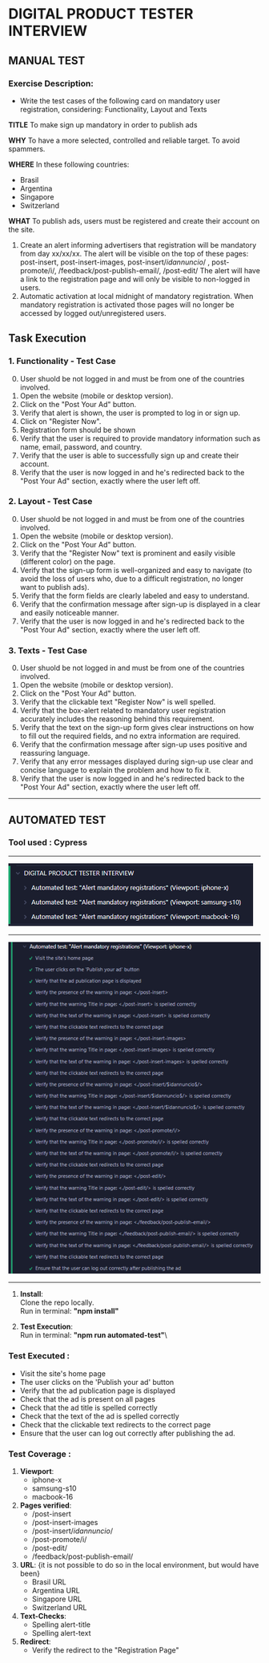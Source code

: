 # DIGITAL PRODUCT TESTER INTERVIEW

## MANUAL TEST

### Exercise Description:

- Write the test cases of the following card on mandatory user registration, considering: Functionality, Layout and Texts

**TITLE**
To make sign up mandatory in order to publish ads

**WHY**
To have a more selected, controlled and reliable target.
To avoid spammers.

**WHERE**
In these following countries:

- Brasil
- Argentina
- Singapore
- Switzerland

**WHAT**
To publish ads, users must be registered and create their
account on the site.

1.  Create an alert informing advertisers that registration
    will be mandatory from day xx/xx/xx.
    The alert will be visible on the top of these pages:
    post-insert, post-insert-images, post-insert/$idannuncio$/ ,
    post-promote/i/, /feedback/post-publish-email/, /post-edit/
    The alert will have a link to the registration page
    and will only be visible to non-logged in users.
1.  Automatic activation at local midnight of mandatory
    registration. When mandatory registration is activated
    those pages will no longer be accessed by logged
    out/unregistered users.

## Task Execution

### 1. **Functionality** - Test Case

0. User shuold be not logged in and must be from one of the countries involved.
1. Open the website (mobile or desktop version).
2. Click on the "Post Your Ad" button.
3. Verify that alert is shown, the user is prompted to log in or sign up.
4. Click on "Register Now".
5. Registration form should be shown
6. Verify that the user is required to provide mandatory information such as name, email, password, and country.
7. Verify that the user is able to successfully sign up and create their account.
8. Verify that the user is now logged in and he's redirected back to the "Post Your Ad" section, exactly where the user left off.

### 2. **Layout** - Test Case

0. User shuold be not logged in and must be from one of the countries involved.
1. Open the website (mobile or desktop version).
2. Click on the "Post Your Ad" button.
3. Verify that the "Register Now" text is prominent and easily visible (different color) on the page.
4. Verify that the sign-up form is well-organized and easy to navigate (to avoid the loss of users who, due to a difficult registration, no longer want to publish ads).
5. Verify that the form fields are clearly labeled and easy to understand.
6. Verify that the confirmation message after sign-up is displayed in a clear and easily noticeable manner.
7. Verify that the user is now logged in and he's redirected back to the "Post Your Ad" section, exactly where the user left off.

### 3. **Texts** - Test Case

0. User shuold be not logged in and must be from one of the countries involved.
1. Open the website (mobile or desktop version).
2. Click on the "Post Your Ad" button.
3. Verify that the clickable text "Register Now" is well spelled.
4. Verify that the box-alert related to mandatory user registration accurately includes the reasoning behind this requirement.
5. Verify that the text on the sign-up form gives clear instructions on how to fill out the required fields, and no extra information are required.
6. Verify that the confirmation message after sign-up uses positive and reassuring language.
7. Verify that any error messages displayed during sign-up use clear and concise language to explain the problem and how to fix it.
8. Verify that the user is now logged in and he's redirected back to the "Post Your Ad" section, exactly where the user left off.

---

## AUTOMATED TEST

### Tool used : Cypress

---

![alt text](https://github.com/alecmestroni/DIGITAL-PRODUCT-TESTER/blob/master/cypress/fixtures/img/viewport.png?raw=true)

---

![alt text](https://github.com/alecmestroni/DIGITAL-PRODUCT-TESTER/blob/master/cypress/fixtures/img/test-exec.png?raw=true)

---

1. **Install**:\
   Clone the repo locally.\
   Run in terminal: **"npm install"**

2. **Test Execution**:\
   Run in terminal: **"npm run automated-test"**\

### Test Executed :

- Visit the site's home page
- The user clicks on the 'Publish your ad' button
- Verify that the ad publication page is displayed
- Check that the ad is present on all pages
- Check that the ad title is spelled correctly
- Check that the text of the ad is spelled correctly
- Check that the clickable text redirects to the correct page
- Ensure that the user can log out correctly after publishing the ad.

### Test Coverage :

1. **Viewport**:
   - iphone-x
   - samsung-s10
   - macbook-16
2. **Pages verified**:
   - /post-insert
   - /post-insert-images
   - /post-insert/$idannuncio$/
   - /post-promote/i/
   - /post-edit/
   - /feedback/post-publish-email/
3. **URL**:
   {it is not possible to do so in the local environment, but would have been}
   - Brasil URL
   - Argentina URL
   - Singapore URL
   - Switzerland URL
4. **Text-Checks**:
   - Spelling alert-title
   - Spelling alert-text
5. **Redirect**:
   - Verify the redirect to the "Registration Page"
